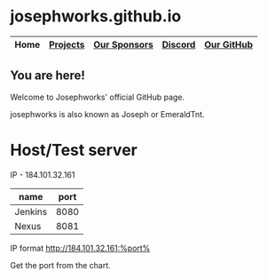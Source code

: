 # josephworks.github.io
|      Home      |      [Projects](PROJECTS.md)      |      [Our Sponsors](SPONSORS.md)      | [Discord](DISCORD.md)      |      [Our GitHub](http://www.github.com/josephworks)      |
|------|-------------------------|-----------------------------|-----------------------|-------------------------------------------------|
You are here!
------
Welcome to Josephworks' official GitHub page.

josephworks is also known as Joseph or EmeraldTnt.

# Host/Test server

IP - 184.101.32.161

| name    | port |
|---------|------|
| Jenkins | 8080 |
| Nexus   | 8081 |

IP format http://184.101.32.161:%port%

Get the port from the chart.
